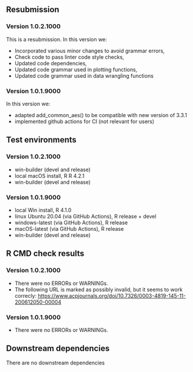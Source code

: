 ## Resubmission

### Version 1.0.2.1000
This is a resubmission. In this version we:

* Incorporated various minor changes to avoid grammar errors,
* Check code to pass linter code style checks,
* Updated code dependencies,
* Updated code grammar used in plotting functions,
* Updated code grammar used in data wrangling functions

### Version 1.0.1.9000
In this version we:

* adapted add_common_aes() to be compatible with new version of 3.3.1
* implemented github actions for CI (not relevant for users)

## Test environments

### Version 1.0.2.1000
* win-builder (devel and release)
* local macOS install, R R 4.2.1
* win-builder (devel and release)

### Version 1.0.1.9000
* local Win install, R 4.1.0
* linux Ubuntu 20.04 (via GitHub Actions), R release + devel
* windows-latest (via GitHub Actions), R release
* macOS-latest (via GitHub Actions), R release
* win-builder (devel and release)

## R CMD check results

### Version 1.0.2.1000
* There were no ERRORs or WARNINGs.
* The following URL is marked as possibly invalid, but it seems to work correcly: https://www.acpjournals.org/doi/10.7326/0003-4819-145-11-200612050-00004

### Version 1.0.1.9000
* There were no ERRORs or WARNINGs.


## Downstream dependencies
There are no downstream dependencies
